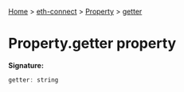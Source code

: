 [Home](./index) &gt; [eth-connect](./eth-connect.md) &gt; [Property](./eth-connect.property.md) &gt; [getter](./eth-connect.property.getter.md)

# Property.getter property


**Signature:**
```javascript
getter: string
```
